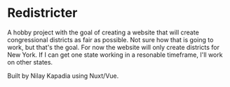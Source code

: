 # Redistricter

A hobby project with the goal of creating a website that will create congressional districts as fair as possible. Not sure how that is going to work, but that's the goal. For now the website will only create districts for New York. If I can get one state working in a resonable timeframe, I'll work on other states.

Built by Nilay Kapadia using Nuxt/Vue.
